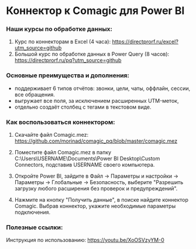 # Коннектор к Comagic для Power BI

### Наши курсы по обработке данных:
1) Курс по коннекторам в Excel (4 часа): https://directprorf.ru/excel?utm_source=github
2) Большой курс по обработке данных в Power Query (8 часов): https://directprorf.ru/pq?utm_source=github

### Основные преимущества и дополнения:
- поддерживает 6 типов отчётов: звонки, цели, чаты, оффлайн, сессии, все обращения.
- выгружает все поля, за исключением расширенных UTM-меток,
- отдельно создаёт столбец с тегами в текстовом виде.


### Как воспользоваться коннектором:

1) Скачайте файл Comagic.mez: https://github.com/morinad/comagic_pq/blob/master/comagic.mez

2) Поместите файл Comagic.mez в папку C:\Users\USERNAME\Documents\Power BI Desktop\Custom Connectors, подставив USERNAME своего компьютера.

3) Откройте Power BI, зайдите в Файл -> Параметры и настройки -> Параметры -> Глобальные -> Безопасность, выберите "Разрешить загрузку любого расширения без проверок и предупреждений".

4) Нажмите на кнопку "Получить данные", в поиске найдите коннектор Comagic. Выбрав коннектор, укажите необходимые параметры подключения.


### Полезные ссылки:
Инструкция по использованию: https://youtu.be/XoOSVzyYM-0

